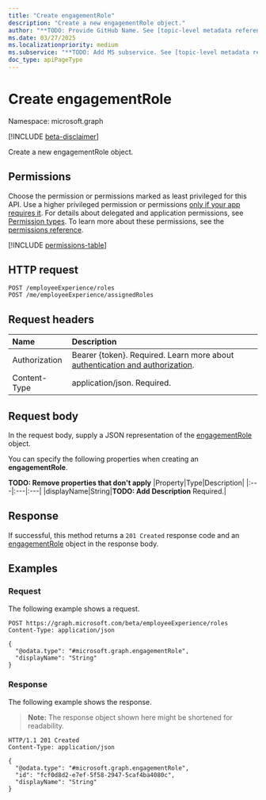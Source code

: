 ```yaml
---
title: "Create engagementRole"
description: "Create a new engagementRole object."
author: "**TODO: Provide GitHub Name. See [topic-level metadata reference](https://eng.ms/docs/products/microsoft-graph-service/microsoft-graph/document-apis/metadata)**"
ms.date: 03/27/2025
ms.localizationpriority: medium
ms.subservice: "**TODO: Add MS subservice. See [topic-level metadata reference](https://eng.ms/docs/products/microsoft-graph-service/microsoft-graph/document-apis/metadata)**"
doc_type: apiPageType
---
```


# Create engagementRole

Namespace: microsoft.graph

[!INCLUDE [beta-disclaimer](../../includes/beta-disclaimer.md)]

Create a new engagementRole object.

## Permissions

Choose the permission or permissions marked as least privileged for this API. Use a higher privileged permission or permissions [only if your app requires it](/graph/permissions-overview#best-practices-for-using-microsoft-graph-permissions). For details about delegated and application permissions, see [Permission types](/graph/permissions-overview#permission-types). To learn more about these permissions, see the [permissions reference](/graph/permissions-reference).

<!-- {
  "blockType": "permissions",
  "name": "employeeexperienceuser-post-assignedroles-permissions"
}
-->
[!INCLUDE [permissions-table](../includes/permissions/employeeexperienceuser-post-assignedroles-permissions.md)]

## HTTP request

<!-- {
  "blockType": "ignored"
}
-->
``` http
POST /employeeExperience/roles
POST /me/employeeExperience/assignedRoles
```

## Request headers

|Name|Description|
|:---|:---|
|Authorization|Bearer {token}. Required. Learn more about [authentication and authorization](/graph/auth/auth-concepts).|
|Content-Type|application/json. Required.|

## Request body

In the request body, supply a JSON representation of the [engagementRole](../resources/engagementrole.md) object.

You can specify the following properties when creating an **engagementRole**.

**TODO: Remove properties that don't apply**
|Property|Type|Description|
|:---|:---|:---|
|displayName|String|**TODO: Add Description** Required.|



## Response

If successful, this method returns a `201 Created` response code and an [engagementRole](../resources/engagementrole.md) object in the response body.

## Examples

### Request

The following example shows a request.
<!-- {
  "blockType": "request",
  "name": "create_engagementrole_from_"
}
-->
``` http
POST https://graph.microsoft.com/beta/employeeExperience/roles
Content-Type: application/json

{
  "@odata.type": "#microsoft.graph.engagementRole",
  "displayName": "String"
}
```


### Response

The following example shows the response.
>**Note:** The response object shown here might be shortened for readability.
<!-- {
  "blockType": "response",
  "truncated": true,
  "@odata.type": "microsoft.graph.engagementRole"
}
-->
``` http
HTTP/1.1 201 Created
Content-Type: application/json

{
  "@odata.type": "#microsoft.graph.engagementRole",
  "id": "fcf0d8d2-e7ef-5f58-2947-5caf4ba4080c",
  "displayName": "String"
}
```

